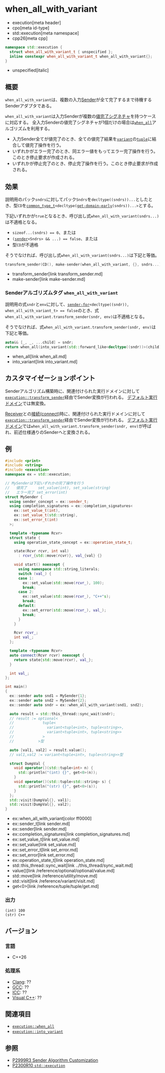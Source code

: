 # when_all_with_variant
* execution[meta header]
* cpo[meta id-type]
* std::execution[meta namespace]
* cpp26[meta cpp]

```cpp
namespace std::execution {
  struct when_all_with_variant_t { unspecified };
  inline constexpr when_all_with_variant_t when_all_with_variant{};
}
```
* unspecified[italic]

## 概要
`when_all_with_variant`は、複数の入力[Sender](sender.md)が全て完了するまで待機するSenderアダプタである。

`when_all_with_variant`は入力Senderが複数の[値完了シグネチャ](set_value.md)を持つケースに対応する。
全入力Senderの値完了シグネチャが1個だけの場合は[`when_all`](when_all.md)アルゴリズムを利用する。

- 入力Sender全てが値完了のとき、全ての値完了結果を[`variant`](/reference/variant/variant.md)の[`tuple`](/reference/tuple/tuple.md)に結合して値完了操作を行う。
- いずれかがエラー完了のとき、同エラー値をもってエラー完了操作を行う。このとき停止要求が作成される。
- いずれかが停止完了のとき、停止完了操作を行う。このとき停止要求が作成される。


## 効果
説明用のパック`sndrs`に対してパック`Sndrs`を`decltype((sndrs))...`としたとき、型`CD`を[`common_type_t`](/reference/type_traits/common_type.md)`<decltype(`[`get-domain-early`](get-domain-early.md)`(sndrs))...>`とする。

下記いずれかが`true`となるとき、呼び出し式`when_all_with_variant(sndrs...)`は不適格となる。

- `sizeof...(sndrs) == 0`、または
- `(`[`sender`](sender.md)`<Sndrs> && ...) == false`、または
- 型`CD`が不適格

そうでなければ、呼び出し式`when_all_with_variant(sndrs...)`は下記と等価。

```cpp
transform_sender(CD(), make-sender(when_all_with_variant, {}, sndrs...))
```
* transform_sender[link transform_sender.md]
* make-sender[link make-sender.md]


### Senderアルゴリズムタグ `when_all_with_variant`
説明用の式`sndr`と`env`に対して、[`sender-for`](sender-for.md)`<decltype((sndr)), when_all_with_variant_t> == false`のとき、式`when_all_with_variant.transform_sender(sndr, env)`は不適格となる。

そうでなければ、式`when_all_with_variant.transform_sender(sndr, env)`は下記と等価。

```cpp
auto&& [_, _, ...child] = sndr;
return when_all(into_variant(std::forward_like<decltype((sndr))>(child))...);
```
* when_all[link when_all.md]
* into_variant[link into_variant.md]


## カスタマイゼーションポイント
Senderアルゴリズム構築時に、関連付けられた実行ドメインに対して[`execution::transform_sender`](transform_sender.md)経由でSender変換が行われる。
[デフォルト実行ドメイン](default_domain.md)では無変換。

[Receiver](receiver.md)との[接続(connect)](connect.md)時に、関連付けられた実行ドメインに対して[`execution::transform_sender`](transform_sender.md)経由でSender変換が行われる。
[デフォルト実行ドメイン](default_domain.md)では`when_all_with_variant.transform_sender(sndr, env)`が呼ばれ、前述仕様通りのSenderへと変換される。


## 例
```cpp example
#include <print>
#include <string>
#include <execution>
namespace ex = std::execution;

// MySenderは下記いずれかの完了操作を行う
//   値完了     set_value(int), set_value(string)
//   エラー完了 set_error(int)
struct MySender {
  using sender_concept = ex::sender_t;
  using completion_signatures = ex::completion_signatures<
    ex::set_value_t(int),
    ex::set_value_t(std::string),
    ex::set_error_t(int)
  >;

  template <typename Rcvr>
  struct state {
    using operation_state_concept = ex::operation_state_t;

    state(Rcvr rcvr, int val)
      : rcvr_{std::move(rcvr)}, val_{val} {}

    void start() noexcept {
      using namespace std::string_literals;
      switch (val_) {
      case 1:
        ex::set_value(std::move(rcvr_), 100);
        break;
      case 2:
        ex::set_value(std::move(rcvr_), "C++"s);
        break;
      default:
        ex::set_error(std::move(rcvr_), val_);
        break;
      }
    }

    Rcvr rcvr_;
    int val_;
  };

  template <typename Rcvr>
  auto connect(Rcvr rcvr) noexcept {
    return state{std::move(rcvr), val_};
  }

  int val_;
};

int main()
{
  ex::sender auto snd1 = MySender{1};
  ex::sender auto snd2 = MySender{2};
  ex::sender auto sndr = ex::when_all_with_variant(snd1, snd2);

  auto result = std::this_thread::sync_wait(sndr);
  // result := optional<
  //             tuple<
  //               variant<tuple<int>, tuple<string>>,
  //               variant<tuple<int>, tuple<string>>
  //             >
  //           >型

  auto [val1, val2] = result.value();
  // val1,val2 := variant<tuple<int>, tuple<string>>型

  struct DumpVal {
    void operator()(std::tuple<int> n) {
      std::println("(int) {}", get<0>(n));
    }
    void operator()(std::tuple<std::string> s) {
      std::println("(str) {}", get<0>(s));
    }
  };
  std::visit(DumpVal{}, val1);
  std::visit(DumpVal{}, val2);
}
```
* ex::when_all_with_variant[color ff0000]
* ex::sender_t[link sender.md]
* ex::sender[link sender.md]
* ex::completion_signatures[link completion_signatures.md]
* ex::set_value_t[link set_value.md]
* ex::set_value[link set_value.md]
* ex::set_error_t[link set_error.md]
* ex::set_error[link set_error.md]
* ex::operation_state_t[link operation_state.md]
* std::this_thread::sync_wait[link ../this_thread/sync_wait.md]
* value()[link /reference/optional/optional/value.md]
* std::move[link /reference/utility/move.md]
* std::visit[link /reference/variant/visit.md]
* get<0>[link /reference/tuple/tuple/get.md]

### 出力
```
(int) 100
(str) C++
```


## バージョン
### 言語
- C++26

### 処理系
- [Clang](/implementation.md#clang): ??
- [GCC](/implementation.md#gcc): ??
- [ICC](/implementation.md#icc): ??
- [Visual C++](/implementation.md#visual_cpp): ??


## 関連項目
- [`execution::when_all`](when_all.md)
- [`execution::into_variant`](into_variant.md)


## 参照
- [P2999R3 Sender Algorithm Customization](https://www.open-std.org/jtc1/sc22/wg21/docs/papers/2023/p2999r3.html)
- [P2300R10 `std::execution`](https://www.open-std.org/jtc1/sc22/wg21/docs/papers/2024/p2300r10.html)
